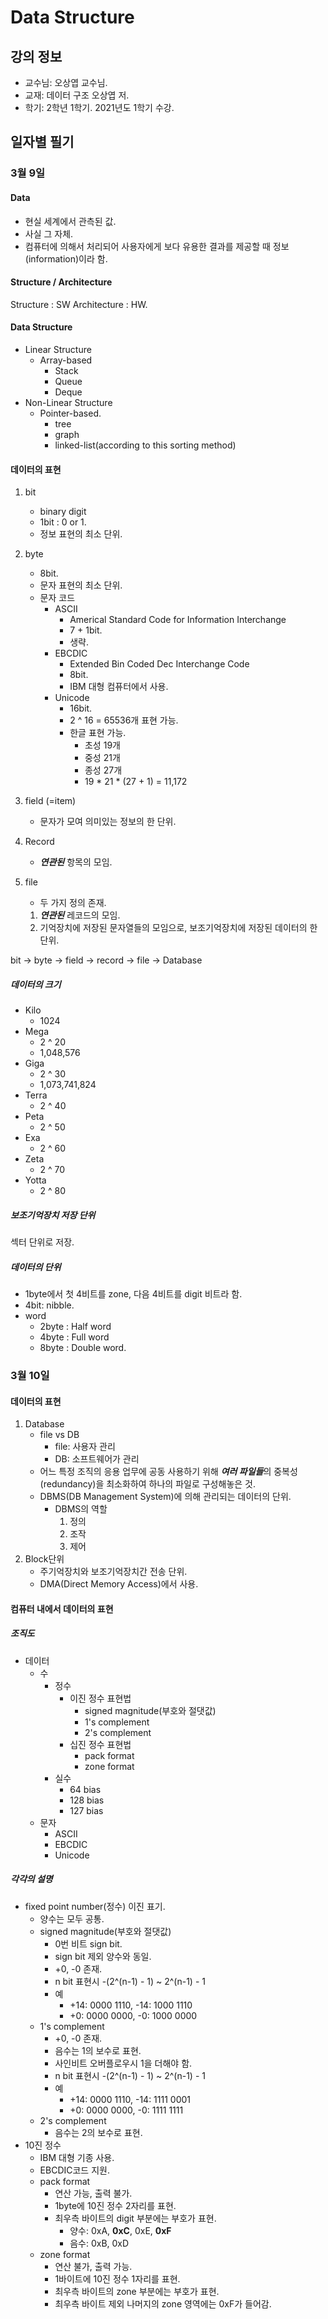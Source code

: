 # Data Structure

## 강의 정보

* 교수님: 오상엽 교수님.
* 교재: 데이터 구조 오상엽 저.
* 학기: 2학년 1학기. 2021년도 1학기 수강.

## 일자별 필기

### 3월 9일

#### Data

* 현실 세계에서 관측된 값.
* 사실 그 자체.
* 컴퓨터에 의해서 처리되어 사용자에게 보다 유용한 결과를 제공할 때 정보(information)이라 함.

#### Structure / Architecture

Structure : SW
Architecture : HW.

#### Data Structure

* Linear Structure
    * Array-based
        * Stack
        * Queue
        * Deque
* Non-Linear Structure
    * Pointer-based.
        * tree
        * graph
        * linked-list(according to this sorting method)

#### 데이터의 표현

1. bit
    * binary digit
    * 1bit : 0 or 1.
    * 정보 표현의 최소 단위.
1. byte
    * 8bit.
    * 문자 표현의 최소 단위.
    * 문자 코드
        * ASCII
            * Americal Standard Code for Information Interchange
            * 7 + 1bit.
            * 생략.
        * EBCDIC
            * Extended Bin Coded Dec Interchange Code
            * 8bit.
            * IBM 대형 컴퓨터에서 사용.
        * Unicode
            * 16bit.
            * 2 ^ 16 = 65536개 표현 가능.
            * 한글 표현 가능.
                * 초성 19개
                * 중성 21개
                * 종성 27개
                * 19 * 21 * (27 + 1) = 11,172
1. field (=item)
    * 문자가 모여 의미있는 정보의 한 단위.
1. Record
    * ***연관된*** 항목의 모임.
1. file
    * 두 가지 정의 존재.
    
    1. ***연관된*** 레코드의 모임.
    1. 기억장치에 저장된 문자열들의 모임으로, 보조기억장치에 저장된 데이터의 한 단위.

bit -> byte -> field -> record -> file -> Database

##### 데이터의 크기

* Kilo
    * 1024
* Mega
    * 2 ^ 20
    * 1,048,576
* Giga
    * 2 ^ 30
    * 1,073,741,824
* Terra
    * 2 ^ 40
* Peta
    * 2 ^ 50
* Exa
    * 2 ^ 60
* Zeta
    * 2 ^ 70
* Yotta
    * 2 ^ 80

##### 보조기억장치 저장 단위

섹터 단위로 저장.

##### 데이터의 단위

* 1byte에서 첫 4비트를 zone, 다음 4비트를 digit 비트라 함.
* 4bit: nibble.
* word
    * 2byte : Half word
    * 4byte : Full word
    * 8byte : Double word.

### 3월 10일

#### 데이터의 표현

1. Database
    * file vs DB
        * file: 사용자 관리
        * DB: 소프트웨어가 관리
    * 어느 특정 조직의 응용 업무에 공동 사용하기 위해 ***여러 파일들***의 중복성(redundancy)을 최소화하여 하나의 파일로 구성해놓은 것.
    * DBMS(DB Management System)에 의해 관리되는 데이터의 단위.
        * DBMS의 역할
            1. 정의
            1. 조작
            1. 제어
1. Block단위
    * 주기억장치와 보조기억장치간 전송 단위.
    * DMA(Direct Memory Access)에서 사용.

#### 컴퓨터 내에서 데이터의 표현

##### 조직도

* 데이터
    * 수
        * 정수
            * 이진 정수 표현법
                * signed magnitude(부호와 절댓값)
                * 1's complement
                * 2's complement
            * 십진 정수 표현법
                * pack format
                * zone format
        * 실수
            * 64 bias
            * 128 bias
            * 127 bias
    * 문자
        * ASCII
        * EBCDIC
        * Unicode

##### 각각의 설명

* fixed point number(정수) 이진 표기.
    * 양수는 모두 공통.
    * signed magnitude(부호와 절댓값)
        * 0번 비트 sign bit.
        * sign bit 제외 양수와 동일.
        * +0, -0 존재.
        * n bit 표현시 -(2^(n-1) - 1) ~ 2^(n-1) - 1
        * 예
            * +14: 0000 1110, -14: 1000 1110
            * +0: 0000 0000, -0: 1000 0000
    * 1's complement
        * +0, -0 존재.
        * 음수는 1의 보수로 표현.
        * 사인비트 오버플로우시 1을 더해야 함.
        * n bit 표현시 -(2^(n-1) - 1) ~ 2^(n-1) - 1
        * 예
            * +14: 0000 1110, -14: 1111 0001
            * +0: 0000 0000, -0: 1111 1111
    * 2's complement
        * 음수는 2의 보수로 표현.
* 10진 정수
    * IBM 대형 기종 사용.
    * EBCDIC코드 지원.
    * pack format
        * 연산 가능, 출력 불가.
        * 1byte에 10진 정수 2자리를 표현.
        * 최우측 바이트의 digit 부분에는 부호가 표현.
            * 양수: 0xA, **0xC**, 0xE, **0xF**
            * 음수: 0xB, 0xD
    * zone format
        * 연산 불가, 출력 가능.
        * 1바이트에 10진 정수 1자리를 표현.
        * 최우측 바이트의 zone 부분에는 부호가 표현.
        * 최우측 바이트 제외 나머지의 zone 영역에는 0xF가 들어감.
